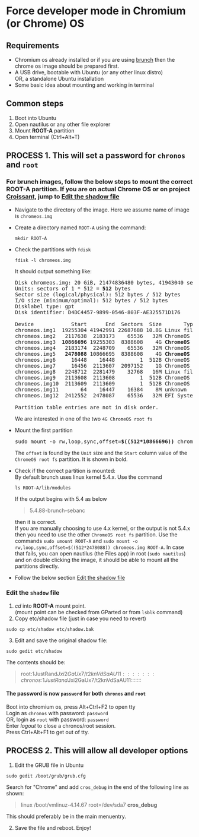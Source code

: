 # Force developer mode in Chromium (or Chrome) OS

## Requirements
- Chromium os already installed or if you are using [brunch](https://github.com/sebanc/brunch) then the chrome os image should be prepared first.
- A USB drive, bootable with Ubuntu (or any other linux distro)  
  OR, a standalone Ubuntu installation
- Some basic idea about mounting and working in terminal

## Common steps
1. Boot into Ubuntu
2. Open nautilus or any other file explorer
3. Mount <b>ROOT-A</b> partition
4. Open terminal (Ctrl+Alt+T)

## PROCESS 1. This will set a password for `chronos` and `root`

### For brunch images, follow the below steps to mount the correct ROOT-A partition. If you are on actual Chrome OS or on project [Croissant](https://github.com/imperador/chromefy), jump to [Edit the shadow file](#edit-the-shadow-file)  
  
  - Navigate to the directory of the image. Here we assume name of image is `chromeos.img`  
  - Create a directory named `ROOT-A` using the command:
    ```
    mkdir ROOT-A
    ```
  - Check the partitions with `fdisk`
    ```
    fdisk -l chromeos.img
    ```
    It should output something like:
     
    <pre>
    Disk chromeos.img: 20 GiB, 21474836480 bytes, 41943040 sectors  
    Units: sectors of 1 * 512 = <b>512</b> bytes  
    Sector size (logical/physical): 512 bytes / 512 bytes  
    I/O size (minimum/optimal): 512 bytes / 512 bytes  
    Disklabel type: gpt  
    Disk identifier: D4DC4457-9899-0546-803F-AE325571D176  
      
    Device            Start      End  Sectors  Size       Type  
    chromeos.img1  19255304 41942991 22687688 10.8G Linux filesystem  
    chromeos.img2   2117638  2183173    65536   32M ChromeOS kernel  
    chromeos.img3  <b>10866696</b> 19255303  8388608    4G <b>ChromeOS root fs</b>  
    chromeos.img4   2183174  2248709    65536   32M ChromeOS kernel  
    chromeos.img5   <b>2478088</b> 10866695  8388608    4G <b>ChromeOS root fs</b>  
    chromeos.img6     16448    16448        1  512B ChromeOS kernel  
    chromeos.img7     16456  2113607  2097152    1G ChromeOS root fs  
    chromeos.img8   2248712  2281479    32768   16M Linux filesystem  
    chromeos.img9   2113608  2113608        1  512B ChromeOS reserved  
    chromeos.img10  2113609  2113609        1  512B ChromeOS reserved  
    chromeos.img11       64    16447    16384    8M unknown  
    chromeos.img12  2412552  2478087    65536   32M EFI System  
    
    Partition table entries are not in disk order.  
    </pre>
    
    We are interested in one of the two `4G ChromeOS root fs`
  - Mount the first partition
    <pre>
    sudo mount -o rw,loop,sync,offset=<b>$((512*10866696))</b> chromeos.img ROOT-A
    </pre>
    The `offset` is found by the `Unit` size and the `Start` column value of the `ChromeOS root fs` partition. It is shown in bold.
  - Check if the correct partition is mounted:  
    By default brunch uses linux kernel 5.4.x. Use the command
    ```
    ls ROOT-A/lib/modules
    ```
    If the output begins with 5.4 as below
    > 5.4.88-brunch-sebanc  
    
    then it is correct.  
    If you are manually choosing to use 4.x kernel, or the output is not 5.4.x then you need to use the other `ChromeOS root fs` partition. Use the commands `sudo umount ROOT-A` and `sudo mount -o rw,loop,sync,offset=$((512*2478088)) chromeos.img ROOT-A`. In case that fails, you can open nautilus (the Files app) in root (`sudo nautilus`) and on double clicking the image, it should be able to mount all the partitions directly.
  - Follow the below section [Edit the shadow file](#edit-the-shadow-file)  

### Edit the `shadow` file
1. <i>cd</i> into <b>ROOT-A</b> mount point.  
  (mount point can be checked from GParted or from `lsblk` command)  
2. Copy etc/shadow file (just in case you need to revert)
```
sudo cp etc/shadow etc/shadow.bak
```
3. Edit and save the original shadow file:
```
sudo gedit etc/shadow
```
  The contents should be:
  > root:$1$JustRand$Jxi2GaUx7/t2knVdSaAU11:::::::  
  > chronos:$1$JustRand$Jxi2GaUx7/t2knVdSaAU11:::::::  
  
#### The password is now `password` for both `chronos` and `root`
Boot into chromium os, press Alt+Ctrl+F2 to open tty  
Login as `chronos` with password: `password`  
OR, login as `root` with password: `password`  
Enter <i>logout</i> to close a chronos/root session.  
Press Ctrl+Alt+F1 to get out of tty.  

## PROCESS 2. This will allow all developer options
1. Edit the GRUB file in Ubuntu
```
sudo gedit /boot/grub/grub.cfg
```
Search for "Chrome" and add `cros_debug` in the end of the following line as shown:  
  > linux /boot/vmlinuz-4.14.67 root=/dev/sda7 <b>cros_debug</b>  

This should preferably be in the main menuentry.  
 
 2. Save the file and reboot. Enjoy!
